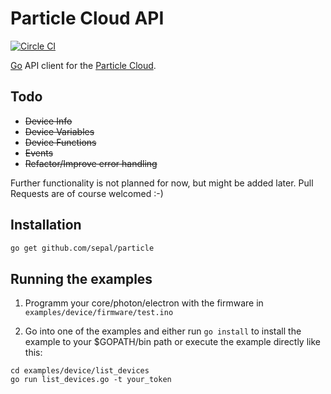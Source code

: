 # Particle Cloud API

[![Circle CI](https://circleci.com/gh/sepal/particle.svg?style=svg)](https://circleci.com/gh/sepal/particle)

[Go](https://golang.org/) API client for the [Particle Cloud](https://www.particle.io/).

## Todo

- ~~Device Info~~
- ~~Device Variables~~
- ~~Device Functions~~
- ~~Events~~
- ~~Refactor/Improve error handling~~

Further functionality is not planned for now, but might be 
added later. Pull Requests are of course welcomed :-)


## Installation

```bash
go get github.com/sepal/particle
```

## Running the examples

1. Programm your core/photon/electron with the firmware in 
`examples/device/firmware/test.ino`

2. Go into one of the examples and either run `go install` to install 
the example to your $GOPATH/bin path or execute the example directly 
like this:

```
cd examples/device/list_devices
go run list_devices.go -t your_token
```

